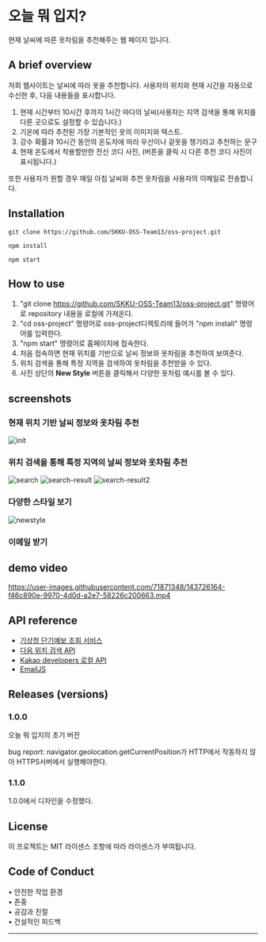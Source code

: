 # 오늘 뭐 입지?

현재 날씨에 따른 옷차림을 추천해주는 웹 페이지 입니다.

## A brief overview

저희 웹사이트는 날씨에 따라 옷을 추천합니다. 사용자의 위치와 현재 시간을 자동으로 수신한 후,
다음 내용들을 표시합니다.

1. 현재 시간부터 10시간 후까지 1시간 마다의 날씨(사용자는 지역 검색을 통해 위치를 다른 곳으로도 설정할 수 있습니다.)
2. 기온에 따라 추천된 가장 기본적인 옷의 이미지와 텍스트.
3. 강수 확률과 10시간 동안의 온도차에 따라 우산이나 겉옷을 챙기라고 추천하는 문구
4. 현재 온도에서 착용할만한 전신 코디 사진, (버튼을 클릭 시 다른 추천 코디 사진이 표시됩니다.)

또한 사용자가 원할 경우 매일 아침 날씨와 추천 옷차림을 사용자의 이메일로 전송합니다.

## Installation

```
git clone https://github.com/SKKU-OSS-Team13/oss-project.git

npm install

npm start
```

## How to use

1. "git clone https://github.com/SKKU-OSS-Team13/oss-project.git" 명령어로 repository 내용을 로컬에 가져온다.
3. "cd oss-project" 명령어로 oss-project디렉토리에 들어가 "npm install" 명령어를 입력한다.
4. "npm start" 명령어로 홈페이지에 접속한다.
5. 처음 접속하면 현재 위치를 기반으로 날씨 정보와 옷차림을 추천하여 보여준다.
6. 위치 검색을 통해 특정 지역을 검색하여 옷차림을 추천받을 수 있다.
7. 사진 상단의 **New Style** 버튼을 클릭해서 다양한 옷차림 예시를 볼 수 있다.

## screenshots

### 현재 위치 기반 날씨 정보와 옷차림 추천

![init](https://user-images.githubusercontent.com/71871348/143726144-ed494398-251b-4116-ad47-5ca903a1131b.PNG)

### 위치 검색을 통해 특정 지역의 날씨 정보와 옷차림 추천

![search](https://user-images.githubusercontent.com/71871348/143726147-d5f79ac8-caea-415a-8e77-9c550d9669f1.PNG)
![search-result](https://user-images.githubusercontent.com/71871348/143726155-c470ea21-aa3e-4df3-8168-49b45e8322c8.PNG)
![search-result2](https://user-images.githubusercontent.com/71871348/143726156-116a3abe-de24-4c42-b9d7-3be872f0ce2d.PNG)

### 다양한 스타일 보기

![newstyle](https://user-images.githubusercontent.com/71871348/143726149-11326a18-58aa-43ec-8eb6-286f997b514d.gif)

### 이메일 받기

## demo video


https://user-images.githubusercontent.com/71871348/143726164-f46c890e-9970-4d0d-a2e7-58226c200663.mp4


## API reference

- [기상청 단기예보 조회 서비스](https://www.data.go.kr/data/15084084/openapi.do)
- [다음 위치 검색 API](https://postcode.map.daum.net/guide)
- [Kakao developers 로컬 API](https://developers.kakao.com/docs/latest/ko/local/common)
- [EmailJS](https://www.emailjs.com/)

## Releases (versions)

### 1.0.0
오늘 뭐 입지의 초기 버전

bug report: navigator.geolocation.getCurrentPosition가 HTTP에서 작동하지 않아 HTTPS서버에서 실행해야한다.

### 1.1.0
1.0.0에서 디자인을 수정했다.



## License

이 프로젝트는 MIT 라이센스 조항에 따라 라이센스가 부여됩니다.

## Code of Conduct

• 안전한 작업 환경  
• 존중  
• 공감과 친절  
• 건설적인 피드백  

---
